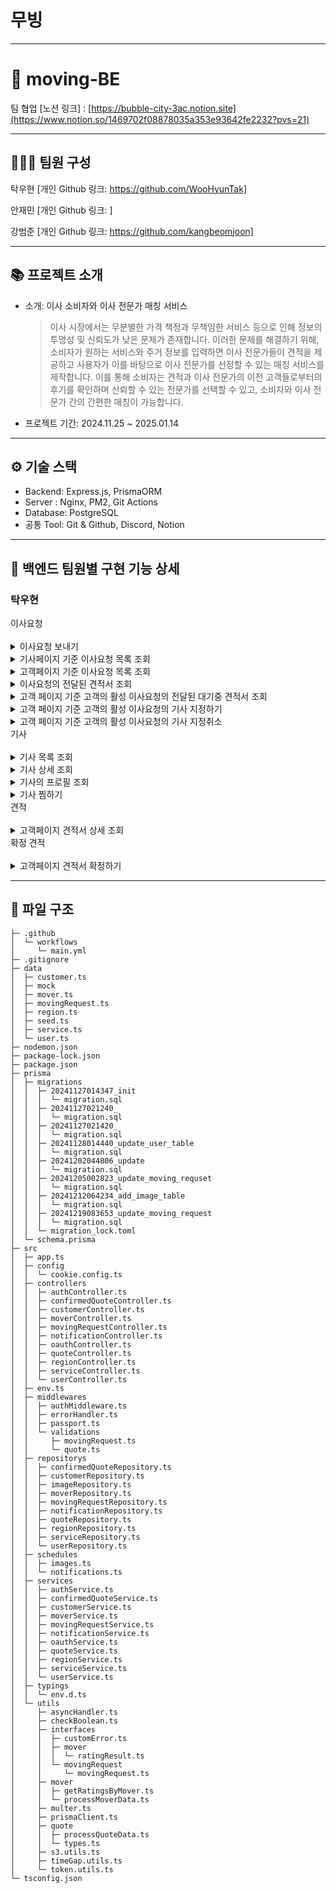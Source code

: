 # 무빙

---

# **👥 moving-BE**

팀 협업 [노션 링크] : [https://bubble-city-3ac.notion.site](https://www.notion.so/1469702f08878035a353e93642fe2232?pvs=21)

---

## **👨‍👩‍👧 팀원 구성**

탁우현 [개인 Github 링크: https://github.com/WooHyunTak] 

안재민 [개인 Github 링크: ]

강범준 [개인 Github 링크: https://github.com/kangbeomjoon]

---

## **📚 프로젝트 소개**

- 소개: 이사 소비자와 이사 전문가 매칭 서비스
    
    > 이사 시장에서는 무분별한 가격 책정과 무책임한 서비스 등으로 인해 정보의 투명성 및 신뢰도가 낮은 문제가 존재합니다. 이러한 문제를 해결하기 위해, 소비자가 원하는 서비스와 주거 정보를 입력하면 이사 전문가들이 견적을 제공하고 사용자가 이를 바탕으로 이사 전문가를 선정할 수 있는 매칭 서비스를 제작합니다. 이를 통해 소비자는 견적과 이사 전문가의 이전 고객들로부터의 후기를 확인하며 신뢰할 수 있는 전문가를 선택할 수 있고, 소비자와 이사 전문가 간의 간편한 매칭이 가능합니다.
    > 
- 프로젝트 기간: 2024.11.25 ~ 2025.01.14

---

## **⚙ 기술 스택**

- Backend: Express.js, PrismaORM
- Server : Nginx, PM2, Git Actions
- Database: PostgreSQL
- 공통 Tool: Git & Github, Discord, Notion

---

## **📌 백엔드 팀원별 구현 기능 상세**

### **탁우현**
<summary>이사요청</summary>
</br>

<details>
<summary>이사요청 보내기</summary>

- 기능 개요: 이 기능은 사용자가 기사로부터 견적서를 받기전에 새로운 이사정보를 등록할 수 있다.
- 구현 내용:
    - end-point : `POST /moving-request`
    - request-body :
    
```json
    {
      "service": "number", // 1, 2, 3
        "movingDate" : "date", //이사하는 날
        "pickupAddress" : "string", // 출발지
        "dropOffAddress" : "string", // 출발지
    }
```
    
- Response:
- `201 Create`: 사용자 정보 전달
            
            ```json
             {
                "id" : "Number";
                "service" : "Number";
                "movingDate" : "Date";
                "pickupAddress" : "string";
                "dropOffAddress" : "string";
             }
            
            ```
            
- `400 Bad Request`: 유효성 검사 실패
            
            ```json
            {
                "path": "/movingRequest",
                "method": "POST",
                "message": "Bad Request";,
                "data": {
                    "message": 
                        "이사 서비스 타입이 올바르지 않습니다."
                        "이사 날짜가 올바르지 않습니다.",
                        "이사 출발지가 올바르지 않습니다.",
                        "이사 도착지가 올바르지 않습니다.",
                },
                "date": "2024-10-11T06:38:15.804Z"
            }
            
            ```
</details>
<details>
<summary>기사페이지 기준 이사요청 목록 조회</summary>

- 기능 개요: 이 기능은 기사가 본인의 지정요청과 견적을 보낼수 있는 이사요청 목록을 조회 한다.
- 구현 내용:
    - end-point : `GET /moving-request/by-mover`
    - request-query :
    
    ```json
    
      "limit": "number"
      "isDesignated": "boolean"
      "cursor": "number"
      "keyword" : "string" // 이사요청과 관계가 있는 기사의 닉네임, 한 줄, 상세 설명을 포함한다.
      "smallMove" : "boolean"
      "houseMove" : "boolean"
      "officeMove" : "boolean"
      "orderBy" : "stirng" // recent, movingDate 
      "isQuoted" : "boolean"
      
        //예시
      "?limit=5&cursor=3&isCompleted=ture"
    ```
    
    - Response:
        - `200 OK`: 리스트 조회
            
            ```json
            {
                "nextCursor": "",
                "hasNext": false,
                "serviceCounts": {
                    "smallMove": 1,
                    "houseMove": 0,
                    "officeMove": 0
                },
                "requestCounts": {
                    "total": 1,
                    "designated": 0
                },
                "list": [
                    {
                        "id": 10,
                        "service": 1,
                        "movingDate": "2024-12-20T00:00:00.000Z",
                        "pickupAddress": "출발지",
                        "dropOffAddress": "도착지",
                        "requestDate": "2024-12-17T11:35:23.718Z",
                        "isConfirmed": false,
                        "name": "김기사",
                        "isDesignated": false
                    }
                ]
            }
            ```
            
        - `404 Not Found`: 조건의 맞는 이사 요청 목록이 없음
            
            ```json
            {
                "path": "/moving-requests/by-mover",
                "method": "GET",
                "message": "Not Found";,
                "data": {
                    "message": "조건의 맞는 이사요청 목록이 없습니다."
                },
                "date": "2024-10-11T06:38:15.804Z"
            }
            ```
</details>
<details>
<summary>고객페이지 기준 이사요청 목록 조회</summary>

- 기능 개요: 이 기능은 고객이 본인의 이사요청 목록을 조회 한다.
- 구현 내용:
    - end-point : `GET /moving-request/by-mover`
    - request-query :
    
    ```json
    
      "**pageSize**": "number"
      "**pageNum**": "boolean"
      
        //예시
      "?**pageSize**=5&**pageNum**=3"
    ```
    
    - Response:
        - `200 OK`: 리스트 조회
            
            ```json
            {
                "currentPage": 1,
                "pageSize": 10,
                "totalPage": 1,
                "totalCount": 1,
                "list": [
                    {
                        "id": 8,
                        "service": 1,
                        "movingDate": "2024-12-12T00:00:00.000Z",
                        "pickupAddress": "출발지",
                        "dropOffAddress": "도착지",
                        "name": "김철수",
                        "requestDate": "2024-12-10T17:55:22.589Z",
                        "isConfirmed": false
                    }
                    ...
                ]
            }
            
            ```
            
        - `404 Not Found`: 조건의 맞는 이사 요청 목록이 없음
            
            ```json
            {
                "path": "/moving-requests/by-customer",
                "method": "GET",
                "message": "Not Found";,
                "data": {
                    "message": "조건의 맞는 이사요청 목록이 없습니다."
                },
                "date": "2024-10-11T06:38:15.804Z"
            }
            ```
</details>                
<details>
<summary>이사요청의 전달된 견적서 조회</summary>

- 기능 개요: 이 기능은 해당 Id의 이사요청의 전달된 견적서를 조회 한다.
- 구현 내용:
    - end-point : `GET /moving-request/:id/quotes`
    - request-query :
    
    ```json
      ":id": "number" // 이사요청 ID
        "isCompleted" : "boolean"
    ```
    
    - Response:
        - `200 OK`: 리스트 조회
            
            ```json
            {
                "id" : "number"; // 이사요청 ID
                "list": [
                        {
                            "id" : "number";
                            "cost": "number";
                            "comment": "string";
                            "service": "number";
                            "isConfirmed": "boolean";
                            "mover" : {
                                    "id" : "number",
                                        "imageUrl" : "string",
                                        "nickname" : "string",
                                        "career" : "number",
                                "isDesignated" : "boolean",
                                "isFavorite" : "boolean",
                                "reviewCount" : "number",
                                "favoriteCount" : "number",
                                "confirmCount" : "number",
                                "rating" : {
                                        "1" : "number",
                                        "2" : "number",
                                        "3" : "number",
                                        "4" : "number",
                                        "5" : "number",
                                        "average" : "number",
                                        "totalCount" : "number",
                                        "totalSum" : "number"
                                } 
                        },
                        ...
                ] 
            }
            ```
            
        - `404 Not Found`: 견적서 목록이 없음
            
            ```json
            {
                "path": "/moving-request/:id/quotes",
                "method": "GET",
                "message": "Not Found";,
                "data": {
                    "message": "견적서 목록이 없습니다."
                },
                "date": "2024-10-11T06:38:15.804Z"
            }
            ```
</details>                
<details>
<summary>고객 페이지 기준 고객의 활성 이사요청의 전달된 대기중 견적서 조회</summary>
    
- 기능 개요: 이 기능은 로그인한 사용자의 활성 이사요청의 대기중인 견적서 목록을 조회한다.
- 구현 내용:
    - end-point : `GET /moving-request/pending-quotes`
    - Response:
        - `200 OK`: 리스트 조회
            
            ```json
            {
                "totalCount": 1,
                "list": [
                    {
                        "id": 10,
                        "cost": 200000,
                        "comment": "20만원",
                        "isConfirmed": false,
                        "movingRequest": {
                            "service": 2,
                            "movingDate": "2024-12-15T00:00:00.000Z",
                            "pickupAddress": "출발!",
                            "dropOffAddress": "도착!",
                            "requestDate": "2024-12-13T15:08:51.290Z",
                            "isConfirmed": false,
                            "status": "PENDING"
                        },
                        "mover": {
                            "id": 1,
                            "nickname": "하늘하늘기사",
                            "imageUrl": null,
                            "career": 5,
                            "introduction": "고객님을 위한 안전하고 빠른 이사를 제공합니다.",
                            "services": [
                                1,
                                2
                            ],
                            "name": "김하늘",
                            "isDesignated": false,
                            "isFavorite": true,
                            "reviewCount": 0,
                            "favoriteCount": 1,
                            "confirmCount": 1,
                            "rating": {
                                "1": 0,
                                "2": 0,
                                "3": 0,
                                "4": 0,
                                "5": 0,
                                "totalCount": 0,
                                "totalSum": 0,
                                "average": 0
                            }
                        }
                    }
                ]
            }
            ```
            
        - `404 Not Found`: 견적서 목록이 없음
            
            ```json
            {
                "path": "/moving-request/:id/quotes",
                "method": "GET",
                "message": "Not Found";,
                "data": {
                    "message": "견적서 목록이 없습니다."
                },
                "date": "2024-10-11T06:38:15.804Z"
            }
            ```
</details>
<details>
<summary>고객 페이지 기준 고객의 활성 이사요청의 기사 지정하기</summary>
    
- 기능 개요: 이 기능은 로그인한 사용자의 활성 이사요청의 기사 지정
- 구현 내용:
    - end-point : `POST /moving-request/id:/designated`
    - request-query :
        
        ```json
          ":id": "number" // 이사요청 ID
            "moverId" : "number"
            
            //예시
            "moving-requests/6/designated?moverId=4"
        
        ```
        
    - Response:
        - `200 OK`: 기사 지정 완료
            
            ```json
            {
                "message": "지정 요청 완료",
                "designateRemain": 1 // 활성중인 이사요청의 남은 지정수
            }
            ```
            
        - `400 Bad Rquest`: 활성중인 이사요청이 없음
            
            ```json
            {
                "path": "/moving-request/:id/designated",
                "method": "POST",
                "message": "Bad Request";,
                "data": {
                    "message": "일반 견적 요청을 먼저 진행해 주세요."
                },
                "date": "2024-10-11T06:38:15.804Z"
            }
            ```
            
        - `400 Bad Rquest`: 지정가능 카운트 초과
            
            ```json
            {
                "path": "/moving-request/:id/designated",
                "method": "POST",
                "message": "Bad Request";,
                "data": {
                    "message": "지정 요청 가능한 인원이 초과되었습니다. (최대 3명)"
                },
                "date": "2024-10-11T06:38:15.804Z"
            }
            ```
</details>
<details>
<summary>고객 페이지 기준 고객의 활성 이사요청의 기사 지정취소</summary>
    
- 기능 개요: 이 기능은 로그인한 사용자의 활성 이사요청의 기사 지정 취
- 구현 내용:
    - end-point : `DELETE /moving-request/:id/designated`
    - request-query :
        
        ```json
          ":id": "number" // 이사요청 ID
            "moverId" : "number"
            
            //예시
            "moving-requests/6/designated?moverId=4"
        ```
        
    - Response:
        - `200 OK`: 기사 지정 취소 완료
            
            ```json
            {
                "message": "지정 요청 취소",
                "designateRemain": 1 // 활성중인 이사요청의 남은 지정수
            }
            ```
</details>
</details>

<summary>기사</summary>
<br>

<details>
<summary>기사 목록 조회</summary>
    
- 기능 개요: 이 기능은 등록된 기사 목록 조회를 한다.
- 구현 내용:
    - end-point : `GET /mover`
    - request-query :
        
        ```json
             
          "nextCursorId" = "number";
          "order" = "string"; // review, career, confirm, rating
          "limit" = "number";
            "keyword" = "string";
          "region" = "number";
          "service" = "number";
          "isFavorite" = "boolean";
          
            //예시
          "?order=rating&limit=4&nextCursorId=4"
        
        ```
        
    - Response:
        - `200 OK`: 리스트 전
            
            ```json
            {
                "nextCursor": "",
                "hasNext": false,
                "list": [
                    {
                        "id": 5,
                        "imageUrl": null,
                        "services": [
                            1,
                            2,
                            3
                        ],
                        "nickname": "김기사",
                        "name": "김영수"
                        "career": 2,
                        "regions": [
                            82031,
                            82032
                        ],
                        "introduction": "잘 하겠습니다",
                        "isDesignated": false,
                        "isFavorite": true,
                        "reviewCount": 0,
                        "favoriteCount": 1,
                        "confirmCount": 0,
                        "rating": {
                            "1": 0,
                            "2": 0,
                            "3": 0,
                            "4": 0,
                            "5": 0,
                            "totalCount": 0,
                            "totalSum": 0,
                            "average": 0
                        }
                    }
                    ...
                ]
            }
            ```
            
        - `404 Not Found`: 조건의 맞는 이사 요청 목록이 없음
            
            ```json
            {
                "path": "/movers",
                "method": "GET",
                "message": "Not Found";,
                "data": {
                    "message": "조건에 맞는 기사 목록이 없습니다."
                },
                "date": "2024-10-11T06:38:15.804Z"
            }
            ```
</details>
<details>
<summary>기사 상세 조회</summary>

- 기능 개요: 기사 상세 정보 조회
- 구현 내용:
    - end-point : `GET /moving/:id`
    - request-query :
    
    ```json
      ":id": "number" // 기사 ID
    ```
    
    - Response:
        - `200 OK`: 리스트 조회
            
            ```json
            {
                "id": 3,
                "imageUrl": null,
                "services": [
                    1
                ],
                "nickname": "김기사",
                "name": "김영수",
                "career": 3,
                "regions": [
                    82041,
                    82062
                ],
                "introduction": "정확하고 안전한 이사, 믿고 맡겨주세요.",
                "isDesignated": true,
                "isFavorite": true,
                "reviewCount": 0,
                "favoriteCount": 1,
                "confirmCount": 0,
                "rating": {
                    "1": 0,
                    "2": 0,
                    "3": 0,
                    "4": 0,
                    "5": 0,
                    "totalCount": 0,
                    "totalSum": 0,
                    "average": null
                }
            }
            ```
            
        - `404 Not Found`: 견적서 목록이 없음
            
            ```json
            {
                "path": "/movers/:id",
                "method": "GET",
                "message": "Not Found";,
                "data": {
                    "message": "기사 정보를 찾을 수 없습니다."
                },
                "date": "2024-10-11T06:38:15.804Z"
            }
            ```
</details>
<details>
<summary>기사의 프로필 조회</summary>
    
- 기능 개요: 이 기능은 로그인한 기사의 프로필 조회
- 구현 내용:
    - end-point : `GET /my-profile`
    - Response:
        - `200 OK`: 리스트 조회
            
            ```json
            {
                "id": 3,
                "imageUrl": null,
                "services": [
                    1
                ],
                "nickname": "김기사",
                "name" : "김영수"
                "career": 3,
                "regions": [
                    82041,
                    82062
                ],
                "introduction": "정확하고 안전한 이사, 믿고 맡겨주세요.",
                "isDesignated": true,
                "isFavorite": true,
                "reviewCount": 0,
                "favoriteCount": 1,
                "confirmCount": 0,
                "rating": {
                    "1": 0,
                    "2": 0,
                    "3": 0,
                    "4": 0,
                    "5": 0,
                    "totalCount": 0,
                    "totalSum": 0,
                    "average": null
                }
            }
            ```
            
        - `404 Not Found`: 조건의 맞는 이사 요청 목록이 없음
            
            ```json
            {
                "path": "/my-profile",
                "method": "GET",
                "message": "Not Found";,
                "data": {
                    "message": "기사 정보를 찾을 수 없습니다."
                },
                "date": "2024-10-11T06:38:15.804Z"
            }
            ```
</details>
<details>
<summary>기사 찜하기</summary>

- 기능 개요: 이 기능은 로그인한 사용자가 해당 기사를 찜한다
- 구현 내용:
    - end-point : `GET /:id/favorite`
    - request-query :
    
    ```json
      ":id" : "number" //기사 ID
      "favorite": "boolean" // true 오면 찜 or false로 보내면 찜 취소
      
      //예시
      "movers/5/favorite?favorite=false"
    ```
    
    - Response:
        - `200 OK`: 리스트 조회
            
            ```json
            {
                "isFavorite" : "boolean";
                "id": "number"; // 찜한 기사 ID
            }
            ```
            
        - `404 Not Found`: 견적서 목록이 없음
            
            ```json
            {
                "path": "/movers/:id/favorite",
                "method": "POST",
                "message": "Not Found";,
                "data": {
                    "message": "기사 정보를 찾을 수 없습니다."
                },
                "date": "2024-10-11T06:38:15.804Z"
            }
            ```
</details>
</details>

<summary>견적</summary>
<br>
<details>
    <summary>고객페이지 견적서 상세 조회</summary>

- 기능 개요: 고객페이지 기준의 견적서 상세 조회
- 구현 내용:
    - end-point : `GET /quotes/:id`
    - request-query :
        
        ```json
         ":id" : "number" //견적 ID  
        ```
        
    - Response:
        - `200 OK`: 리스트 전
            
            ```json
            {
                "id": 9,
                "cost": 150000,
                "comment": "15만원",
                "movingRequest": {
                    "service": 1,
                    "movingDate": "2024-12-12T00:00:00.000Z",
                    "pickupAddress": "출발지",
                    "dropOffAddress": "도착지",
                    "requestDate": "2024-12-10T17:55:22.589Z",
                    "isConfirmed": true,
                    "status": "COMPLETED"
                },
                "isConfirmed": true,
                "mover": {
                    "id": 1,
                    "nickname": "하늘하늘기사",
                    "imageUrl": null,
                    "introduction": "고객님을 위한 안전하고 빠른 이사를 제공합니다.",
                    "services": [
                        1,
                        2
                    ],
                    "regions": [
                        82031,
                        82032
                    ],
                    "career": 5,
                    "name": "김하늘",
                    "isDesignated": false,
                    "isFavorite": true,
                    "reviewCount": 0,
                    "favoriteCount": 1,
                    "confirmCount": 1,
                    "rating": {
                        "1": 0,
                        "2": 0,
                        "3": 0,
                        "4": 0,
                        "5": 0,
                        "totalCount": 0,
                        "totalSum": 0,
                        "average": 0
                    }
                }
            }
            ```
            
        - `404 Not Found`: 해당 id의 견적서를 찾지 못 함
            
            ```json
            {
                "path": "/quotes/:id",
                "method": "GET",
                "message": "Not Found";,
                "data": {
                    "message": "견적서를 찾을 수 없습니다."
                },
                "date": "2024-10-11T06:38:15.804Z"
            }
            ```
</details>
</details>

<summary>확정 견적</summary>
<br>
<details>
    <summary>고객페이지 견적서 확정하기</summary>
    
- 기능 개요: 고객페이지 기준의 전달받은 견적서 확정
- 구현 내용:
    - end-point : `POST /confirmed-quotes/:id`
    - request-query :
        
        ```json
         ":id" : "number" //견적서 ID  
        ```
        
    - Response:
        - `200 OK`:
            
            ```json
            {
                    "message": "견적서 확정 완료",
                "data" : {
                         "id": "number", //확정 견적 테이블의 Id
                         "movingRequest" : "number", //이사요청 Id
                         "quoteId" : "number", //견적서 Id
                         "moverId" : "number", //기사 Id
            }
            ```
            
        - `404 Not Found`: 사용자의 이사요청을 찾지 못 함
            
            ```json
            {
                "path": "/confirmed-quotes/:id",
                "method": "POST",
                "message": "Not Found";,
                "data": {
                    "message": "활성중인 이사요청이 없습니다."
                },
                "date": "2024-10-11T06:38:15.804Z"
            }
            ```
            
        - `404 Not Found`: 해당 id의 견적서를 찾지 못 함
            
            ```json
            {
                "path": "/confirmed-quotes/:id",
                "method": "POST",
                "message": "Not Found";,
                "data": {
                    "message": "견적서를 찾을 수 없습니다."
                },
                "date": "2024-10-11T06:38:15.804Z"
            }
            ```
</details>
</details>

---

## 📁 파일 구조

```
├─ .github
│  └─ workflows
│     └─ main.yml
├─ .gitignore
├─ data
│  ├─ customer.ts
│  ├─ mock
│  ├─ mover.ts
│  ├─ movingRequest.ts
│  ├─ region.ts
│  ├─ seed.ts
│  ├─ service.ts
│  └─ user.ts
├─ nodemon.json
├─ package-lock.json
├─ package.json
├─ prisma
│  ├─ migrations
│  │  ├─ 20241127014347_init
│  │  │  └─ migration.sql
│  │  ├─ 20241127021240_
│  │  │  └─ migration.sql
│  │  ├─ 20241127021420_
│  │  │  └─ migration.sql
│  │  ├─ 20241128014440_update_user_table
│  │  │  └─ migration.sql
│  │  ├─ 20241202044806_update
│  │  │  └─ migration.sql
│  │  ├─ 20241205002823_update_moving_requset
│  │  │  └─ migration.sql
│  │  ├─ 20241212064234_add_image_table
│  │  │  └─ migration.sql
│  │  ├─ 20241219083653_update_moving_request
│  │  │  └─ migration.sql
│  │  └─ migration_lock.toml
│  └─ schema.prisma
├─ src
│  ├─ app.ts
│  ├─ config
│  │  └─ cookie.config.ts
│  ├─ controllers
│  │  ├─ authController.ts
│  │  ├─ confirmedQuoteController.ts
│  │  ├─ customerController.ts
│  │  ├─ moverController.ts
│  │  ├─ movingRequestController.ts
│  │  ├─ notificationController.ts
│  │  ├─ oauthController.ts
│  │  ├─ quoteController.ts
│  │  ├─ regionController.ts
│  │  ├─ serviceController.ts
│  │  └─ userController.ts
│  ├─ env.ts
│  ├─ middlewares
│  │  ├─ authMiddleware.ts
│  │  ├─ errorHandler.ts
│  │  ├─ passport.ts
│  │  └─ validations
│  │     ├─ movingRequest.ts
│  │     └─ quote.ts
│  ├─ repositorys
│  │  ├─ confirmedQuoteRepository.ts
│  │  ├─ customerRepository.ts
│  │  ├─ imageRepository.ts
│  │  ├─ moverRepository.ts
│  │  ├─ movingRequestRepository.ts
│  │  ├─ notificationRepository.ts
│  │  ├─ quoteRepository.ts
│  │  ├─ regionRepository.ts
│  │  ├─ serviceRepository.ts
│  │  └─ userRepository.ts
│  ├─ schedules
│  │  ├─ images.ts
│  │  └─ notifications.ts
│  ├─ services
│  │  ├─ authService.ts
│  │  ├─ confirmedQuoteService.ts
│  │  ├─ customerService.ts
│  │  ├─ moverService.ts
│  │  ├─ movingRequestService.ts
│  │  ├─ notificationService.ts
│  │  ├─ oauthService.ts
│  │  ├─ quoteService.ts
│  │  ├─ regionService.ts
│  │  ├─ serviceService.ts
│  │  └─ userService.ts
│  ├─ typings
│  │  └─ env.d.ts
│  └─ utils
│     ├─ asyncHandler.ts
│     ├─ checkBoolean.ts
│     ├─ interfaces
│     │  ├─ customError.ts
│     │  ├─ mover
│     │  │  └─ ratingResult.ts
│     │  └─ movingRequest
│     │     └─ movingRequest.ts
│     ├─ mover
│     │  ├─ getRatingsByMover.ts
│     │  └─ processMoverData.ts
│     ├─ multer.ts
│     ├─ prismaClient.ts
│     ├─ quote
│     │  ├─ processQuoteData.ts
│     │  └─ types.ts
│     ├─ s3.utils.ts
│     ├─ timeGap.utils.ts
│     └─ token.utils.ts
└─ tsconfig.json

```
